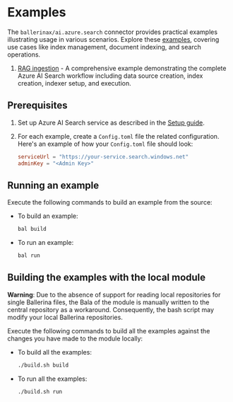 # Examples

The `ballerinax/ai.azure.search` connector provides practical examples illustrating usage in various scenarios. Explore these [examples](https://github.com/ballerina-platform/module-ballerinax-ai.azure.search/tree/main/examples), covering use cases like index management, document indexing, and search operations.

1. [RAG ingestion](https://github.com/ballerina-platform/module-ballerinax-ai.azure.search/tree/main/examples/rag-ingestion) - A comprehensive example demonstrating the complete Azure AI Search workflow including data source creation, index creation, indexer setup, and execution.

## Prerequisites

1. Set up Azure AI Search service as described in the [Setup guide](https://central.ballerina.io/ballerinax/ai.azure.search/latest#setup-guide).

2. For each example, create a `Config.toml` file the related configuration. Here's an example of how your `Config.toml` file should look:

    ```toml
    serviceUrl = "https://your-service.search.windows.net"
    adminKey = "<Admin Key>"
    ```

## Running an example

Execute the following commands to build an example from the source:

* To build an example:

    ```bash
    bal build
    ```

* To run an example:

    ```bash
    bal run
    ```

## Building the examples with the local module

**Warning**: Due to the absence of support for reading local repositories for single Ballerina files, the Bala of the module is manually written to the central repository as a workaround. Consequently, the bash script may modify your local Ballerina repositories.

Execute the following commands to build all the examples against the changes you have made to the module locally:

* To build all the examples:

    ```bash
    ./build.sh build
    ```

* To run all the examples:

    ```bash
    ./build.sh run
    ```
